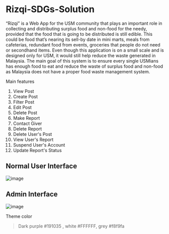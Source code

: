 # Rizqi-SDGs-Solution


“Rizqi” is a Web App for the USM community that plays an important role in collecting and distributing surplus food and non-food for the needy, provided that the food that is going to be distributed is still edible. This could be food that’s nearing its sell-by date in mini marts, meals from cafeterias, redundant food from events, groceries that people do not need or secondhand items. Even though this application is on a small scale and is designed only for USM, it would still help reduce the waste generated in Malaysia. The main goal of this system is to ensure every single USMians has enough food to eat and reduce the waste of surplus food and non-food as Malaysia does not have a proper food waste management system.

Main features
1. View Post
2. Create Post
3. Filter Post
4. Edit Post
5. Delete Post
6. Make Report
7. Contact Giver
8. Delete Report
9. Delete User's Post
10. View User's Report
11. Suspend User's Account
12. Update Report's Status

## Normal User Interface
![image](https://user-images.githubusercontent.com/56106630/152761510-7e68a193-6076-4632-b29e-7a7d892a35c0.png)

## Admin Interface
![image](https://user-images.githubusercontent.com/56106630/152761778-0f193597-e6f1-4ac0-ab25-5822f5487873.png)


Theme color
> Dark purple #191035 , white #FFFFFF, grey #f8f9fa
